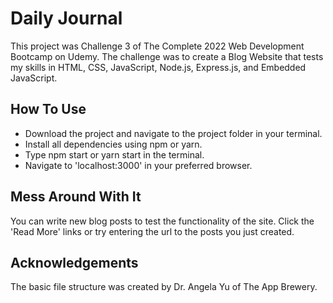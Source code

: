 # Daily Journal

This project was Challenge 3 of The Complete 2022 Web Development Bootcamp on Udemy. The challenge was to create a Blog Website that tests my skills in HTML, CSS, JavaScript, Node.js, Express.js, and Embedded JavaScript.

## How To Use
* Download the project and navigate to the project folder in your terminal.
* Install all dependencies using npm or yarn.
* Type npm start or yarn start in the terminal.
* Navigate to 'localhost:3000' in your preferred browser.

## Mess Around With It
You can write new blog posts to test the functionality of the site. Click the 'Read More' links or try entering the url to the posts you just created.

## Acknowledgements
The basic file structure was created by Dr. Angela Yu of The App Brewery.
